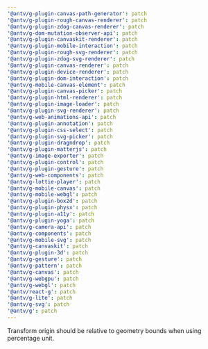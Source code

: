 ```yaml
---
'@antv/g-plugin-canvas-path-generator': patch
'@antv/g-plugin-rough-canvas-renderer': patch
'@antv/g-plugin-zdog-canvas-renderer': patch
'@antv/g-dom-mutation-observer-api': patch
'@antv/g-plugin-canvaskit-renderer': patch
'@antv/g-plugin-mobile-interaction': patch
'@antv/g-plugin-rough-svg-renderer': patch
'@antv/g-plugin-zdog-svg-renderer': patch
'@antv/g-plugin-canvas-renderer': patch
'@antv/g-plugin-device-renderer': patch
'@antv/g-plugin-dom-interaction': patch
'@antv/g-mobile-canvas-element': patch
'@antv/g-plugin-canvas-picker': patch
'@antv/g-plugin-html-renderer': patch
'@antv/g-plugin-image-loader': patch
'@antv/g-plugin-svg-renderer': patch
'@antv/g-web-animations-api': patch
'@antv/g-plugin-annotation': patch
'@antv/g-plugin-css-select': patch
'@antv/g-plugin-svg-picker': patch
'@antv/g-plugin-dragndrop': patch
'@antv/g-plugin-matterjs': patch
'@antv/g-image-exporter': patch
'@antv/g-plugin-control': patch
'@antv/g-plugin-gesture': patch
'@antv/g-web-components': patch
'@antv/g-lottie-player': patch
'@antv/g-mobile-canvas': patch
'@antv/g-mobile-webgl': patch
'@antv/g-plugin-box2d': patch
'@antv/g-plugin-physx': patch
'@antv/g-plugin-a11y': patch
'@antv/g-plugin-yoga': patch
'@antv/g-camera-api': patch
'@antv/g-components': patch
'@antv/g-mobile-svg': patch
'@antv/g-canvaskit': patch
'@antv/g-plugin-3d': patch
'@antv/g-gesture': patch
'@antv/g-pattern': patch
'@antv/g-canvas': patch
'@antv/g-webgpu': patch
'@antv/g-webgl': patch
'@antv/react-g': patch
'@antv/g-lite': patch
'@antv/g-svg': patch
'@antv/g': patch
---
```


Transform origin should be relative to geometry bounds when using percentage unit.
